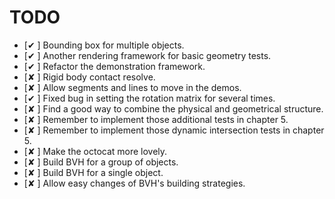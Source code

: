 # TODO

+ [✔ ] Bounding box for multiple objects.
+ [✔ ] Another rendering framework for basic geometry tests.
+ [✔ ] Refactor the demonstration framework.
+ [✘ ] Rigid body contact resolve.
+ [✘ ] Allow segments and lines to move in the demos.
+ [✔ ] Fixed bug in setting the rotation matrix for several times.
+ [✘ ] Find a good way to combine the physical and geometrical structure.
+ [✘ ] Remember to implement those additional tests in chapter 5.
+ [✘ ] Remember to implement those dynamic intersection tests in chapter 5.
+ [✘ ] Make the octocat more lovely.
+ [✘ ] Build BVH for a group of objects.
+ [✘ ] Build BVH for a single object.
+ [✘ ] Allow easy changes of BVH's building strategies.
